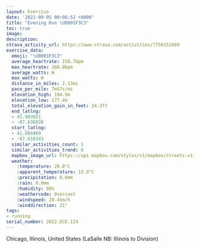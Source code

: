 ```yaml
---
layout: Exercise
date: '2022-09-05 00:06:52 +0000'
title: "Evening Run \U0001F3C3"
toc: true
image:
description:
strava_activity_url: https://www.strava.com/activities/7756152469
exercise_data:
  emoji: "\U0001F3C3"
  average_heartrate: 158.7bpm
  max_heartrate: 168.0bpm
  average_watts: W
  max_watts: W
  distance_in_miles: 2.13mi
  pace_per_mile: 7m57s/mi
  elevation_high: 184.9m
  elevation_low: 177.4m
  total_elevation_gain_in_feet: 24.3ft
  end_latlng:
  - 41.903921
  - -87.636828
  start_latlng:
  - 41.884469
  - -87.618343
  similar_activities_count: 1
  similar_activities_trend: 0
  mapbox_image_url: https://api.mapbox.com/styles/v1/mapbox/streets-v11/static/path-5+787af2-1.0(qxs~FvoxuOOxABn%40G%60%40AlAAPHtAIZ%40zEJRDb%40HX%3FVYV%40f%40Af%40BDAJBJkCEKDEH%7CCfDJR%40JCJBv%40%3FGEvAIfA%3FlAC%60%40BFEJ%5DPe%40k%40gAF%5BCWBGHH%5CIRGQMFW%60%40C%5EF%5CIr%40p%40zAH%5CMPO%60%40Bb%40TXBLBf%40AJ%40d%40%3FN%7B%40b%40DR%3FJAm%40AM%7BAV_%40AKBq%40KIKSF_%40%3F_%40IS%40%5DAy%40%40MCBT%5B~AIVOLILGl%40GHBb%40JJTDM%3F%5Bd%40Bx%40UKSEKNk%40a%40w%40%5Cu%40K%5B%40%5DCMCCc%40IE%7D%40PEJ_%40VcAD%5DKkBBSDIIi%40HW%3FSCwDBg%40AKGo%40Ae%40Jm%40DOIYE%5BP_BBGIs%40L_%40%3FUC_A%40i%40DmB%40MCs%40%40e%40GQHI%3FIU%5DTyCDSJaA%3F%5D%40%5DAO%40KFUDm%40G_%40DOASBKIi%40BEKEAOBKAQBw%40NQ%40QFKIKAQ%3F%5DJM%3FQGS%3FKEc%40Bs%40IaFBk%40%60%40P~B%40zACx%40BR%40pB%40ZNf%40IP),pin-s-s+e5b22e(-87.62124,41.88569),pin-s-f+89ae00(-87.63573000000004,41.90384000000003)/auto/800x800?access_token=pk.eyJ1Ijoiam9zaGJlY2ttYW4iLCJhIjoiY205eWR2aDd1MWZ6djJrbXc4a3M0bWZleiJ9.XiG9OWkNcZk2QzjJbxLB4A
  weather:
    :temperature: 20.0°C
    :apparent_temperature: 19.9°C
    :precipitation: 0.0mm
    :rain: 0.0mm
    :humidity: 88%
    :weathercode: Overcast
    :windspeed: 20.4km/h
    :winddirection: 21°
tags:
- running
serial_number: 2022.ECE.124
---
```

Chicago, Illinois, United States (LaSalle NB: Illinois to Division)
